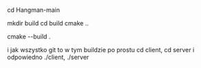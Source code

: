 cd Hangman-main

mkdir build
cd build
cmake ..

cmake --build .

i jak wszystko git to w tym buildzie po prostu cd client, cd server i odpowiedno ./client, ./server

